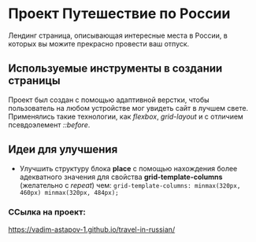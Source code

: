 # Проект Путешествие по России

Лендинг страница, описывающая интересные места в России, в которых вы можите прекрасно провести ваш отпуск.

## Используемые инструменты в создании страницы

Проект был создан с помощью адаптивной верстки, чтобы пользователь на любом устройстве мог увидеть сайт в лучшем свете. Применялись такие технологии, как
_flexbox_, _grid-layout_ и с отличием псевдоэлемент _::before_.

## Идеи для улучшения

+ Улучшить структуру блока __place__ с помощью нахождения более адекватного значения
для свойства __grid-template-columns__ (желательно с _repeat_) чем:
```grid-template-columns: minmax(320px, 460px) minmax(320px, 484px);```

### ССылка на проект:

https://vadim-astapov-1.github.io/travel-in-russian/
